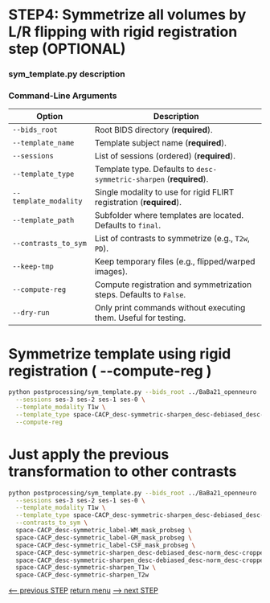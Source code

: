 # STEP4: Symmetrize all volumes by L/R flipping with rigid registration step (OPTIONAL)

### sym_template.py description

### Command-Line Arguments

| Option                | Description                                                         |
| --------------------- | ------------------------------------------------------------------- |
| `--bids_root`         | Root BIDS directory (**required**).                                 |
| `--template_name`     | Template subject name (**required**).                               |
| `--sessions`          | List of sessions (ordered) (**required**).                          |
| `--template_type`     | Template type. Defaults to `desc-symmetric-sharpen` (**required**). |
| `--template_modality` | Single modality to use for rigid FLIRT registration (**required**). |
| `--template_path`     | Subfolder where templates are located. Defaults to `final`.         |
| `--contrasts_to_sym`  | List of contrasts to symmetrize (e.g., `T2w`, `PD`).                |
| `--keep-tmp`          | Keep temporary files (e.g., flipped/warped images).                 |
| `--compute-reg`       | Compute registration and symmetrization steps. Defaults to `False`. |
| `--dry-run`           | Only print commands without executing them. Useful for testing.     |

# Symmetrize template using rigid registration ( --compute-reg )

```bash
python postprocessing/sym_template.py --bids_root ../BaBa21_openneuro  --template_name BaBa21 \
  --sessions ses-3 ses-2 ses-1 ses-0 \
  --template_modality T1w \
  --template_type space-CACP_desc-symmetric-sharpen_desc-debiased_desc-norm_desc-cropped --template_path final \
  --compute-reg
```

# Just apply the previous transformation to other contrasts

```bash
python postprocessing/sym_template.py --bids_root ../BaBa21_openneuro  --template_name BaBa21 \
  --sessions ses-3 ses-2 ses-1 ses-0 \
  --template_modality T1w \
  --template_type space-CACP_desc-symmetric-sharpen_desc-debiased_desc-norm_desc-cropped --template_path final \
  --contrasts_to_sym \
  space-CACP_desc-symmetric_label-WM_mask_probseg \
  space-CACP_desc-symmetric_label-GM_mask_probseg \
  space-CACP_desc-symmetric_label-CSF_mask_probseg \
  space-CACP_desc-symmetric-sharpen_desc-debiased_desc-norm_desc-cropped_T1w \
  space-CACP_desc-symmetric-sharpen_desc-debiased_desc-norm_desc-cropped_T2w \
  space-CACP_desc-symmetric-sharpen_T1w \
  space-CACP_desc-symmetric-sharpen_T2w
```

[<-- previous STEP](longitudinal_registration.md) [return menu](../pipeline4D.md) [--> next STEP](longitudinal_interpolation.md)